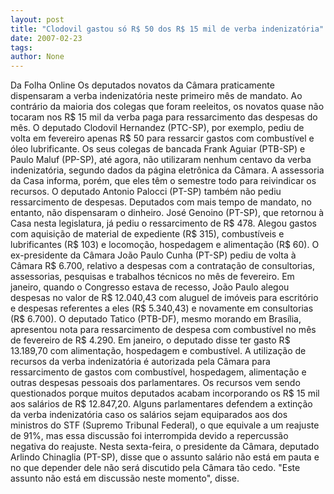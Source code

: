 ```yaml
---
layout: post
title: "Clodovil gastou só R$ 50 dos R$ 15 mil de verba indenizatória"
date: 2007-02-23
tags: 
author: None
---
```

Da Folha Online 
Os deputados novatos da Câmara praticamente dispensaram a verba indenizatória neste primeiro mês de mandato. Ao contrário da maioria dos colegas que foram reeleitos, os novatos quase não tocaram nos R$ 15 mil da verba paga para ressarcimento das despesas do mês. 
O deputado Clodovil Hernandez (PTC-SP), por exemplo, pediu de volta em fevereiro apenas R$ 50 para ressarcir gastos com combustível e óleo lubrificante. 
Os seus colegas de bancada Frank Aguiar (PTB-SP) e Paulo Maluf (PP-SP), até agora, não utilizaram nenhum centavo da verba indenizatória, segundo dados da página eletrônica da Câmara. A assessoria da Casa informa, porém, que eles têm o semestre todo para reivindicar os recursos. O deputado Antonio Palocci (PT-SP) também não pediu ressarcimento de despesas. 
Deputados com mais tempo de mandato, no entanto, não dispensaram o dinheiro. José Genoino (PT-SP), que retornou à Casa nesta legislatura, já pediu o ressarcimento de R$ 478. 
Alegou gastos com aquisição de material de expediente (R$ 315), combustíveis e lubrificantes (R$ 103) e locomoção, hospedagem e alimentação (R$ 60).
O ex-presidente da Câmara João Paulo Cunha (PT-SP) pediu de volta à Câmara R$ 6.700, relativo a despesas com a contratação de consultorias, assessorias, pesquisas e trabalhos técnicos no mês de fevereiro. Em janeiro, quando o Congresso estava de recesso, João Paulo alegou despesas no valor de R$ 12.040,43 com aluguel de imóveis para escritório e despesas referentes a eles (R$ 5.340,43) e novamente em consultorias (R$ 6.700). 
O deputado Tatico (PTB-DF), mesmo morando em Brasília, apresentou nota para ressarcimento de despesa com combustível no mês de fevereiro de R$ 4.290. Em janeiro, o deputado disse ter gasto R$ 13.189,70 com alimentação, hospedagem e combustível. 
A utilização de recursos da verba indenizatória é autorizada pela Câmara para ressarcimento de gastos com combustível, hospedagem, alimentação e outras despesas pessoais dos parlamentares. Os recursos vem sendo questionados porque muitos deputados acabam incorporando os R$ 15 mil aos salários de R$ 12.847,20. 
Alguns parlamentares defendem a extinção da verba indenizatória caso os salários sejam equiparados aos dos ministros do STF (Supremo Tribunal Federal), o que equivale a um reajuste de 91%, mas essa discussão foi interrompida devido a repercussão negativa do reajuste. 
Nesta sexta-feira, o presidente da Câmara, deputado Arlindo Chinaglia (PT-SP), disse que o assunto salário não está em pauta e no que depender dele não será discutido pela Câmara tão cedo. \"Este assunto não está em discussão neste momento\", disse. 